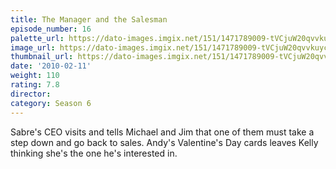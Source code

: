 ```yaml
---
title: The Manager and the Salesman
episode_number: 16
palette_url: https://dato-images.imgix.net/151/1471789009-tVCjuW20qvvkuycwSK0NI8Aiiq6.jpg?ixlib=rb-1.1.0&ch=DPR%2CWidth&auto=enhance&palette=json
image_url: https://dato-images.imgix.net/151/1471789009-tVCjuW20qvvkuycwSK0NI8Aiiq6.jpg?ixlib=rb-1.1.0&ch=DPR%2CWidth&auto=compress%2Cformat&w=500
thumbnail_url: https://dato-images.imgix.net/151/1471789009-tVCjuW20qvvkuycwSK0NI8Aiiq6.jpg?ixlib=rb-1.1.0&ch=DPR%2CWidth&auto=enhance&w=500&h=280&fit=crop&fm=jpg
date: '2010-02-11'
weight: 110
rating: 7.8
director: 
category: Season 6
---
```


Sabre's CEO visits and tells Michael and Jim that one of them must take a step down and go back to sales. Andy's Valentine's Day cards leaves Kelly thinking she's the one he's interested in.
